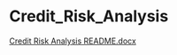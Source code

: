 # Credit_Risk_Analysis

[Credit Risk Analysis README.docx](https://github.com/mmh926/Credit_Risk_Analysis/files/6644352/Credit.Risk.Analysis.README.docx)
